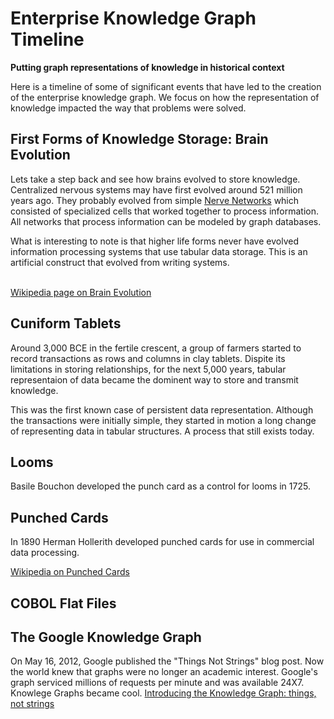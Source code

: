 # Enterprise Knowledge Graph Timeline

**Putting graph representations of knowledge in historical context**

Here is a timeline of some of significant events that have led to the creation of the enterprise knowledge graph.  We focus on how the representation of knowledge impacted the way that problems were solved.

## First Forms of Knowledge Storage: Brain Evolution
Lets take a step back and see how brains evolved to store knowledge.  Centralized nervous systems may have first evolved around 521 million years ago.  They probably evolved from simple [Nerve Networks](https://en.wikipedia.org/wiki/Nerve_net) which consisted of specialized cells that worked together to process information.  All networks that process information can be modeled by graph databases.

What is interesting to note is that higher life forms never have evolved information processing systems that use tabular data storage.  This is an artificial construct that evolved from writing systems.

<br/>[Wikipedia page on Brain Evolution](https://en.wikipedia.org/wiki/Evolution_of_the_brain)

## Cuniform Tablets
Around 3,000 BCE in the fertile crescent, a group of farmers started to record transactions as rows and columns in clay tablets.  Dispite its limitations in storing relationships, for the next 5,000 years, tabular representaion of data became the dominent way to store and transmit knowledge.

This was the first known case of persistent data representation.  Although the transactions were initially simple, they started in motion a long change of representing data in tabular structures.  A process that still exists today.

## Looms
Basile Bouchon developed the punch card as a control for looms in 1725.

## Punched Cards
In 1890 Herman Hollerith developed punched cards for use in commercial data processing.

[Wikipedia on Punched Cards](https://en.wikipedia.org/wiki/Punched_card)

## COBOL Flat Files


## The Google Knowledge Graph
On May 16, 2012, Google published the "Things Not Strings" blog post.  Now the world knew that graphs were no longer an academic interest. Google's graph serviced millions of requests per minute and was available 24X7.  Knowlege Graphs became cool.
[Introducing the Knowledge Graph: things, not strings](https://www.blog.google/products/search/introducing-knowledge-graph-things-not/)